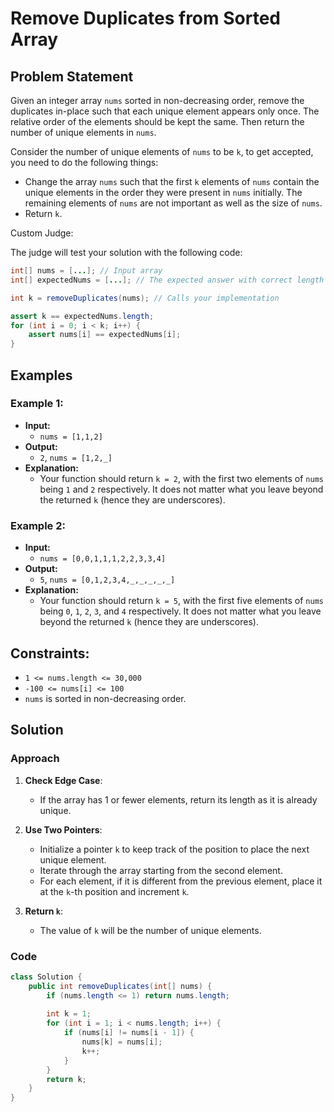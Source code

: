 # Remove Duplicates from Sorted Array

## Problem Statement

Given an integer array `nums` sorted in non-decreasing order, remove the duplicates in-place such that each unique element appears only once. The relative order of the elements should be kept the same. Then return the number of unique elements in `nums`.

Consider the number of unique elements of `nums` to be `k`, to get accepted, you need to do the following things:
- Change the array `nums` such that the first `k` elements of `nums` contain the unique elements in the order they were present in `nums` initially. The remaining elements of `nums` are not important as well as the size of `nums`.
- Return `k`.

Custom Judge:

The judge will test your solution with the following code:

```java
int[] nums = [...]; // Input array
int[] expectedNums = [...]; // The expected answer with correct length

int k = removeDuplicates(nums); // Calls your implementation

assert k == expectedNums.length;
for (int i = 0; i < k; i++) {
    assert nums[i] == expectedNums[i];
}
````

## Examples

### Example 1:

- **Input:**
  - `nums = [1,1,2]`
- **Output:**
  - `2`, `nums = [1,2,_]`
- **Explanation:**
  - Your function should return `k = 2`, with the first two elements of `nums` being `1` and `2` respectively. It does not matter what you leave beyond the returned `k` (hence they are underscores).

### Example 2:

- **Input:**
  - `nums = [0,0,1,1,1,2,2,3,3,4]`
- **Output:**
  - `5`, `nums = [0,1,2,3,4,_,_,_,_,_]`
- **Explanation:**
  - Your function should return `k = 5`, with the first five elements of `nums` being `0`, `1`, `2`, `3`, and `4` respectively. It does not matter what you leave beyond the returned `k` (hence they are underscores).

## Constraints:

- `1 <= nums.length <= 30,000`
- `-100 <= nums[i] <= 100`
- `nums` is sorted in non-decreasing order.

## Solution

### Approach

1. **Check Edge Case**:
   - If the array has 1 or fewer elements, return its length as it is already unique.

2. **Use Two Pointers**:
   - Initialize a pointer `k` to keep track of the position to place the next unique element.
   - Iterate through the array starting from the second element.
   - For each element, if it is different from the previous element, place it at the `k`-th position and increment `k`.

3. **Return `k`**:
   - The value of `k` will be the number of unique elements.

### Code

```java
class Solution {
    public int removeDuplicates(int[] nums) {
        if (nums.length <= 1) return nums.length;
        
        int k = 1;
        for (int i = 1; i < nums.length; i++) {
            if (nums[i] != nums[i - 1]) {
                nums[k] = nums[i];
                k++;
            }
        }
        return k;
    }
}
